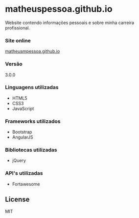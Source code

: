 # matheuspessoa.github.io
Website contendo informações pessoais e sobre minha carreira profissional.

### Site online 
[matheusmpessoa.github.io](http://matheusmpessoa.github.io/#/)

### Versão
3.0.0

### Linguagens utilizadas
* HTML5
* CSS3
* JavaScript

### Frameworks utilizados
* Bootstrap
* AngularJS

### Bibliotecas utilizadas
* jQuery

### API's utilizadas
* Fortawesome


License
----
MIT